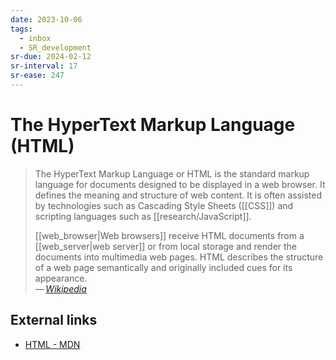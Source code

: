 ```yaml
---
date: 2023-10-06
tags:
  - inbox
  - SR_development
sr-due: 2024-02-12
sr-interval: 17
sr-ease: 247
---
```


# The HyperText Markup Language (HTML)

> The HyperText Markup Language or HTML is the standard markup language for
> documents designed to be displayed in a web browser. It defines the meaning
> and structure of web content. It is often assisted by technologies such as
> Cascading Style Sheets ([[CSS]]) and scripting languages such as
> [[research/JavaScript]].
>
> [[web_browser|Web browsers]] receive HTML documents from
> a [[web_server|web server]] or from local storage and render the documents
> into multimedia web pages. HTML describes the structure of a web page
> semantically and originally included cues for its appearance.\
> — <cite>[Wikipedia](https://en.wikipedia.org/wiki/HTML)</cite>

## External links

- [HTML - MDN](https://developer.mozilla.org/en-US/docs/Web/HTML)

